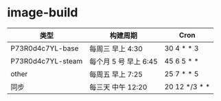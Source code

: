 # image-build

| 类型               | 构建周期              | Cron             |
| ------------------ | --------------------- | ---------------- |
| P73R0d4c7YL\-base  | 每周三 早上 4:30      | 30 4 \* \* 3     |
| P73R0d4c7YL\-steam | 每个月 5 号 早上 6:45 | 45 6 5 \* \*     |
| other              | 每周五 早上 7:25      | 25 7 \* \* 5     |
| 同步               | 每三天 中午 12:20     | 20 12 \*/3 \* \* |
